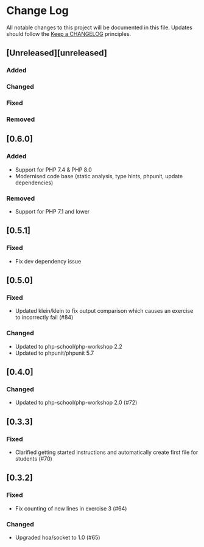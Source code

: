 # Change Log
All notable changes to this project will be documented in this file.
Updates should follow the [Keep a CHANGELOG](http://keepachangelog.com/) principles.

## [Unreleased][unreleased]
### Added

### Changed

### Fixed

### Removed

## [0.6.0]
### Added
 - Support for PHP 7.4 & PHP 8.0
 - Modernised code base (static analysis, type hints, phpunit, update dependencies)
 
### Removed
 - Support for PHP 7.1 and lower

## [0.5.1]
### Fixed
 - Fix dev dependency issue

## [0.5.0]
### Fixed
 - Updated klein/klein to fix output comparison which causes an exercise to incorrectly fail (#84)

### Changed
 - Updated to php-school/php-workshop 2.2
 - Updated to phpunit/phpunit 5.7

## [0.4.0]
### Changed
 - Updated to php-school/php-workshop 2.0 (#72)

## [0.3.3]
### Fixed
 - Clarified getting started instructions and automatically create first file for students (#70)

## [0.3.2]
### Fixed
 - Fix counting of new lines in exercise 3 (#64)
 
### Changed
 - Upgraded hoa/socket to 1.0 (#65)
